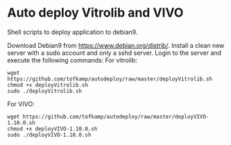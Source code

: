 # Auto deploy Vitrolib and VIVO
Shell scripts to deploy application to debian9.

Download Debian9 from https://www.debian.org/distrib/. Install a clean new server with a sudo account and only a sshd server. Login to the server and execute the following commands:
For vitrolib:
```
wget https://github.com/tofkamp/autodeploy/raw/master/deployVitrolib.sh
chmod +x deployVitrolib.sh
sudo ./deployVitrolib.sh
```
For VIVO:
```
wget https://github.com/tofkamp/autodeploy/raw/master/deployVIVO-1.10.0.sh
chmod +x deployVIVO-1.10.0.sh
sudo ./deployVIVO-1.10.0.sh
```
